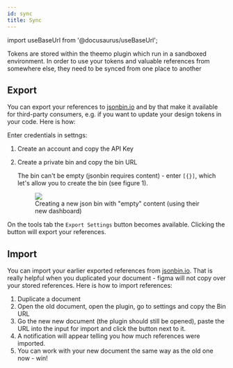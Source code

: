 ```yaml
---
id: sync
title: Sync
---
```


import useBaseUrl from '@docusaurus/useBaseUrl';

Tokens are stored within the theemo plugin which run in a sandboxed environment.
In order to use your tokens and valuable references from somewhere else, they
need to be synced from one place to another

## Export

You can export your references to [jsonbin.io](https://jsonbin.io) and by that
make it available for third-party consumers, e.g. if you want to update your
design tokens in your code. Here is how:

Enter credentials in settngs:

1. Create an account and copy the API Key
2. Create a private bin and copy the bin URL

   The bin can't be empty (jsonbin requires content) - enter `[{}]`, which
   let's allow you to create the bin (see figure 1).

   <figure id="jsonbin">
     <img src={useBaseUrl('/img/jsonbin-create.png')} />
     <figcaption>
       Creating a new json bin with "empty" content (using their new dashboard)
     </figcaption>
   </figure>

On the tools tab the `Export Settings` button becomes available. Clicking the
button will export your references.

## Import

You can import your earlier exported references from
[jsonbin.io](https://jsonbin.io). That is really helpful when you duplicated
your document - figma will not copy over your stored references. Here is how to
import references:

1. Duplicate a document
2. Open the old document, open the plugin, go to settings and copy the Bin URL
3. Go the new new document (the plugin should still be opened), paste the URL
   into the input for import and click the button next to it.
4. A notification will appear telling you how much references were imported.
5. You can work with your new document the same way as the old one now - win!
